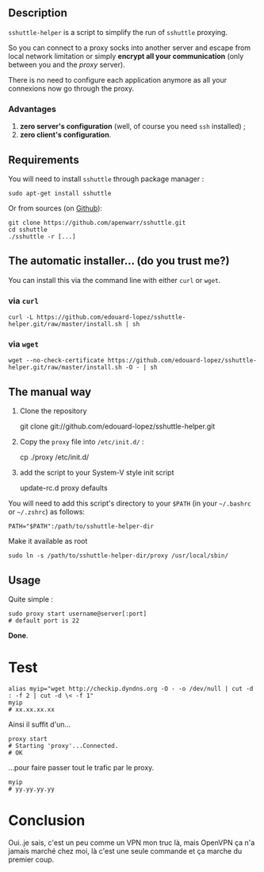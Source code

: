 ## Description

`sshuttle-helper` is a script to simplify the run of `sshuttle` proxying.

So you can connect to a proxy socks into another server and escape from local network limitation or simply **encrypt all your communication** (only between you and the _proxy_ server).

There is no need to configure each application anymore as all your connexions now go through the proxy.

### Advantages

1. **zero server's configuration** (well, of course you need `ssh` installed) ;
2. **zero client's configuration**.

## Requirements

You will need to install `sshuttle` through package manager :

    sudo apt-get install sshuttle

Or from sources (on [Github](https://github.com/apenwarr/sshuttle)):

    git clone https://github.com/apenwarr/sshuttle.git
    cd sshuttle
    ./sshuttle -r [...]

## The automatic installer… (do you trust me?)

You can install this via the command line with either `curl` or `wget`.
### via `curl`

    curl -L https://github.com/edouard-lopez/sshuttle-helper.git/raw/master/install.sh | sh

### via `wget`

    wget --no-check-certificate https://github.com/edouard-lopez/sshuttle-helper.git/raw/master/install.sh -O - | sh

## The manual way

1. Clone the repository

    git clone git://github.com/edouard-lopez/sshuttle-helper.git

2. Copy the `proxy` file into `/etc/init.d/` :

    cp ./proxy /etc/init.d/

3. add the script to your System-V style init script

    update-rc.d proxy defaults


You will need to add this script's directory to your `$PATH` (in your `~/.bashrc` or `~/.zshrc`) as follows:

    PATH="$PATH":/path/to/sshuttle-helper-dir

Make it available as root

    sudo ln -s /path/to/sshuttle-helper-dir/proxy /usr/local/sbin/

## Usage

Quite simple :

    sudo proxy start username@server[:port]
    # default port is 22

**Done**.

# Test

    alias myip="wget http://checkip.dyndns.org -O - -o /dev/null | cut -d : -f 2 | cut -d \< -f 1"
    myip
    # xx.xx.xx.xx

Ainsi il suffit d'un...

    proxy start
    # Starting 'proxy'...Connected.
    # OK

...pour faire passer tout le trafic par le proxy.

    myip
    # yy.yy.yy.yy

# Conclusion

Oui..je sais, c'est un peu comme un VPN mon truc là, mais OpenVPN ça n'a jamais marché chez moi, là c'est une seule commande et ça marche du premier coup.


